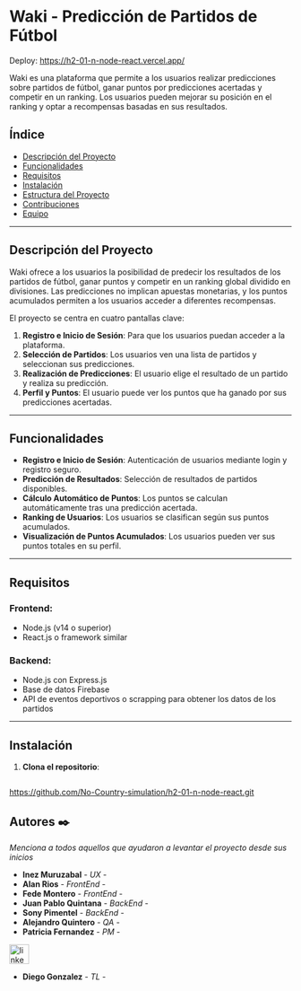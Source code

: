 # Waki - Predicción de Partidos de Fútbol

Deploy: https://h2-01-n-node-react.vercel.app/

Waki es una plataforma que permite a los usuarios realizar predicciones sobre partidos de fútbol, ganar puntos por predicciones acertadas y competir en un ranking. Los usuarios pueden mejorar su posición en el ranking y optar a recompensas basadas en sus resultados.

## Índice
- [Descripción del Proyecto](#descripción-del-proyecto)
- [Funcionalidades](#funcionalidades)
- [Requisitos](#requisitos)
- [Instalación](#instalación)
- [Estructura del Proyecto](#estructura-del-proyecto)
- [Contribuciones](#contribuciones)
- [Equipo](#equipo)

---

## Descripción del Proyecto
Waki ofrece a los usuarios la posibilidad de predecir los resultados de los partidos de fútbol, ganar puntos y competir en un ranking global dividido en divisiones. Las predicciones no implican apuestas monetarias, y los puntos acumulados permiten a los usuarios acceder a diferentes recompensas.

El proyecto se centra en cuatro pantallas clave:
1. **Registro e Inicio de Sesión**: Para que los usuarios puedan acceder a la plataforma.
2. **Selección de Partidos**: Los usuarios ven una lista de partidos y seleccionan sus predicciones.
3. **Realización de Predicciones**: El usuario elige el resultado de un partido y realiza su predicción.
4. **Perfil y Puntos**: El usuario puede ver los puntos que ha ganado por sus predicciones acertadas.

---

## Funcionalidades
- **Registro e Inicio de Sesión**: Autenticación de usuarios mediante login y registro seguro.
- **Predicción de Resultados**: Selección de resultados de partidos disponibles.
- **Cálculo Automático de Puntos**: Los puntos se calculan automáticamente tras una predicción acertada.
- **Ranking de Usuarios**: Los usuarios se clasifican según sus puntos acumulados.
- **Visualización de Puntos Acumulados**: Los usuarios pueden ver sus puntos totales en su perfil.

---

## Requisitos

### Frontend:
- Node.js (v14 o superior)
- React.js o framework similar

### Backend:
- Node.js con Express.js
- Base de datos Firebase
- API de eventos deportivos o scrapping para obtener los datos de los partidos

---

## Instalación

1. **Clona el repositorio**:
   ```bash
 https://github.com/No-Country-simulation/h2-01-n-node-react.git

## Autores ✒️

_Menciona a todos aquellos que ayudaron a levantar el proyecto desde sus inicios_

* **Inez Muruzabal** - *UX* - 
* **Alan Rios** - *FrontEnd* - 
* **Fede Montero** - *FrontEnd* - 
* **Juan Pablo Quintana** - *BackEnd* - 
* **Sony Pimentel** - *BackEnd* - 
* **Alejandro Quintero** - *QA* - 
* **Patricia Fernandez** - *PM* - 
<a href="https://www.linkedin.com/in/patricia-fernandez-rojas" target="_blank">
    <img src="https://img.shields.io/static/v1?message=LinkedIn&logo=linkedin&label=&color=0077B5&logoColor=white&labelColor=&style=for-the-badge" height="35" alt="linkedin logo" />
  </a>

* **Diego Gonzalez** - *TL* - 
 
